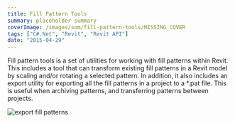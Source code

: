 ```yaml
---
title: Fill Pattern Tools
summary: placeholder summary
coverImage: /images/som/fill-pattern-tools/MISSING_COVER
tags: ["C#.Net", "Revit", "Revit API"]
date: "2015-04-29"
---
```


Fill pattern tools is a set of utilities for working with fill patterns within Revit. This includes a tool that can transform existing fill patterns in a Revit model by scaling and/or rotating a selected pattern. In addition, it also includes an export utility for exporting all the fill patterns in a project to a \*.pat file. This is useful when archiving patterns, and transferring patterns between projects.

![export fill patterns](export-fill-patterns.png)
